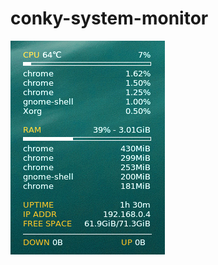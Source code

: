 # conky-system-monitor

![alt tag](https://raw.githubusercontent.com/tbakula92/conky-system-monitor/master/preview.png)
